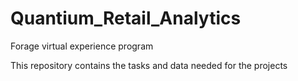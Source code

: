 # Quantium_Retail_Analytics
Forage virtual experience program

This repository contains the tasks and data needed for the projects
